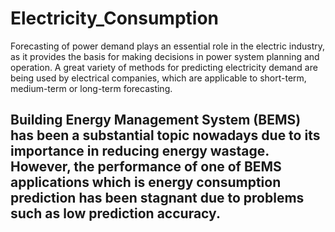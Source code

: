 # Electricity_Consumption
Forecasting of power demand plays an essential role in the electric industry, as it provides the basis for making decisions in power system planning and operation. A great variety of methods for predicting electricity demand are being used by electrical companies, which are applicable to short-term, medium-term or long-term forecasting.



## Building Energy Management System (BEMS) has been a substantial topic nowadays due to its importance in reducing energy wastage. However, the performance of one of BEMS applications which is energy consumption prediction has been stagnant due to problems such as low prediction accuracy.
